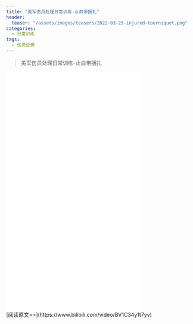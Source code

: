 ```yaml
---
title: "美军伤员处理日常训练-止血带捆扎"
header:
  teaser: "/assets/images/teasers/2022-03-23-injured-tourniquet.png"
categories:
  - 日常训练
tags:
  - 伤员处理
---
```


>美军伤员处理日常训练-止血带捆扎

<iframe width="360px" height="640px" src="//player.bilibili.com/player.html?aid=809872331&bvid=BV1C34y1t7yv&cid=549647000&page=1" scrolling="no" border="0" frameborder="no" framespacing="0" allowfullscreen="true"> </iframe>
<br/>
[阅读原文>>](https://www.bilibili.com/video/BV1C34y1t7yv)
